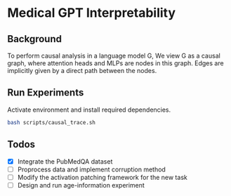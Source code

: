 # Medical GPT Interpretability

## Background

To perform causal analysis in a language model G, We view G as a causal graph, where attention heads and MLPs are nodes in this graph. Edges are implicitly given by a direct path between the nodes.

## Run Experiments

Activate environment and install required dependencies.

```bash
bash scripts/causal_trace.sh
```

## Todos

- [x] Integrate the PubMedQA dataset
- [ ] Proprocess data and implement corruption method
- [ ] Modify the activation patching framework for the new task
- [ ] Design and run age-information experiment

